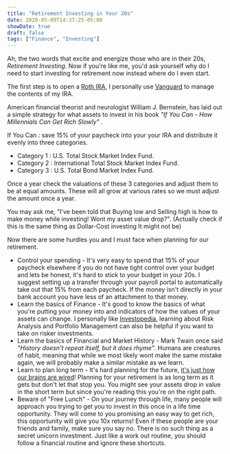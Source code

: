 ```yaml
---
title: "Retirement Investing in Your 20s"
date: 2020-05-09T14:37:25-05:00
showDate: true
draft: false
tags: ["Finance", "Investing"]
---
```


Ah, the two words that excite and energize those who are in their 20s, _Retirement Investing_. 
Now if you're like me, you'd ask yourself why do I need to start investing for retirement now instead where do I even start.

The first step is to open a [Roth IRA](https://en.wikipedia.org/wiki/Roth_IRA), I personally use [Vanguard](https://investor.vanguard.com/home) to manage the contents of my IRA. 


American financial theorist and neurologist William J. Bernstein, has laid out a simple strategy for what assets to invest in his book _"If You Can - How Millennials Can Get Rich Slowly"_ .

If You Can : save 15% of your paycheck into your your IRA and distribute it evenly into three categories.
* Category 1 : U.S. Total Stock Market Index Fund.
* Category 2 : International Total Stock Market Index Fund.
* Category 3 : U.S. Total Bond Market Index Fund. 

Once a year check the valuations of these 3 categories and adjust them to be at equal amounts. These will all grow at various rates so we must adjust the amount once a year. 

You may ask me, "I've been told that Buying low and Selling high is how to make money while investing! Wont my asset value drop?". (Actually check if this is the same thing as Dollar-Cost investing It might not be)

Now there are some hurdles you and I must face when planning for our retirement.
* Control your spending - It's very easy to spend that 15% of your paycheck elsewhere if you do not have tight control over your budget and lets be honest, it's hard to stick to your budget in your 20s. I suggest setting up a transfer through your payroll portal to automatically take out that 15% from each paycheck. If the money isn't directly in your bank account you have less of an attachment to that money. 
* Learn the basics of Finance - It's good to know the basics of what you're putting your money into and indicators of how the values of your assets can change. I personally like [Investopedia](https://www.investopedia.com/investing-essentials-4689754), learning about Risk Analysis and Portfolio Management can also be helpful if you want to take on risker investments. 
* Learn the basics of Financial and Market History - Mark Twain once said _"History doesn't repeat itself, but it does rhyme"_. Humans are creatures of habit, meaning that while we most likely wont make the same mistake again, we will probably make a similar mistake as we learn. 
* Learn to plan long term - It's hard planning for the future, [it's just how our brains are wired](https://www.npr.org/templates/story/story.php?storyId=5530483)! Planning for your retirement is as long term as it gets but don't let that stop you. You might see your assets drop in value in the short term but since you're reading this you're on the right path.  
* Beware of "Free Lunch" - On your journey through life, many people will approach you trying to get you to invest in this once in a life time opportunity. They will come to you promising an easy way to get rich, this opportunity will give you 10x returns! Even if these people are your friends and family, make sure you say no. There is no such thing as a secret unicorn investment. Just like a work out routine, you should follow a financial routine and ignore these shortcuts. 


